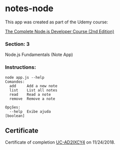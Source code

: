 # notes-node

This app was created as part of the Udemy course:

[The Complete Node.js Developer Course (2nd Edition)](https://www.udemy.com/the-complete-nodejs-developer-course-2/)

### Section: 3
Node.js Fundamentals (Note App)


### Instructions:

```
node app.js --help
Comandos:
  add     Add a new note
  list    List all notes
  read    Read a note
  remove  Remove a note

Opções:
  --help  Exibe ajuda                                                  [boolean]
```
## Certificate

Certificate of completion [UC-AD2IXCY4](https://www.udemy.com/certificate/UC-AD2IXCY4) on 11/24/2018.
